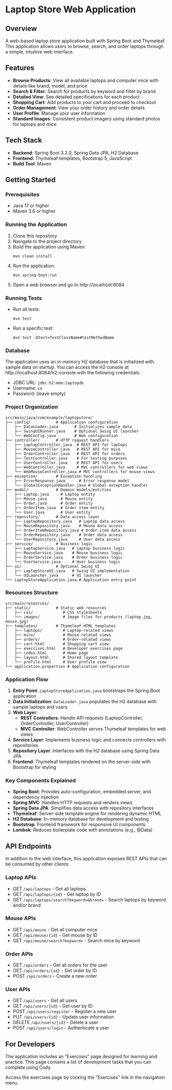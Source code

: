 # Laptop Store Web Application

## Overview
A web-based laptop store application built with Spring Boot and Thymeleaf. This application allows users to browse, search, and order laptops through a simple, intuitive web interface.

## Features

- **Browse Products**: View all available laptops and computer mice with details like brand, model, and price
- **Search & Filter**: Search for products by keyword and filter by brand
- **Detailed View**: See detailed specifications for each product
- **Shopping Cart**: Add products to your cart and proceed to checkout
- **Order Management**: View your order history and order details
- **User Profile**: Manage your user information
- **Standard Images**: Consistent product imagery using standard photos for laptops and mice

## Tech Stack

- **Backend**: Spring Boot 3.2.0, Spring Data JPA, H2 Database
- **Frontend**: Thymeleaf templates, Bootstrap 5, JavaScript
- **Build Tool**: Maven

## Getting Started

### Prerequisites
- Java 17 or higher
- Maven 3.6 or higher

### Running the Application

1. Clone this repository
2. Navigate to the project directory
3. Build the application using Maven:
   ```
   mvn clean install
   ```
4. Run the application:
   ```
   mvn spring-boot:run
   ```
5. Open a web browser and go to http://localhost:8084

### Running Tests

- Run all tests:
  ```
  mvn test
  ```
- Run a specific test:
  ```
  mvn test -Dtest=TestClassName#testMethodName
  ```

### Database

The application uses an in-memory H2 database that is initialized with sample data on startup. You can access the H2 console at http://localhost:8084/h2-console with the following credentials:

- JDBC URL: `jdbc:h2:mem:laptopdb`
- Username: `sa`
- Password: (leave empty)

### Project Organization

```
src/main/java/com/example/laptopstore/
├── config/           # Application configuration
│   ├── DataLoader.java       # Initializes sample data
│   ├── SwingUIRunner.java    # Optional Swing UI launcher
│   └── WebConfig.java        # Web configuration
├── controller/       # HTTP request handlers
│   ├── LaptopController.java  # REST API for laptops
│   ├── MouseController.java   # REST API for mice
│   ├── OrderController.java   # REST API for orders
│   ├── TestController.java    # For testing purposes
│   ├── UserController.java    # REST API for users
│   ├── WebController.java     # MVC controllers for web views
│   └── WebMouseController.java # MVC controllers for mouse views
├── exception/        # Exception handling
│   ├── ErrorResponse.java      # Error response model
│   └── GlobalExceptionHandler.java # Global exception handler
├── model/            # Domain models/entities
│   ├── Laptop.java     # Laptop entity
│   ├── Mouse.java      # Mouse entity
│   ├── Order.java      # Order entity
│   ├── OrderItem.java  # Order item entity
│   └── User.java       # User entity
├── repository/       # Data access layer
│   ├── LaptopRepository.java   # Laptop data access
│   ├── MouseRepository.java    # Mouse data access
│   ├── OrderItemRepository.java # Order item data access
│   ├── OrderRepository.java    # Order data access
│   └── UserRepository.java     # User data access
├── service/          # Business logic
│   ├── LaptopService.java   # Laptop business logic
│   ├── MouseService.java    # Mouse business logic
│   ├── OrderService.java    # Order business logic
│   └── UserService.java     # User business logic
├── ui/               # Optional Swing UI
│   ├── LaptopStoreUI.java   # Swing UI implementation
│   └── UILauncher.java      # UI launcher
└── LaptopStoreApplication.java # Application entry point
```

### Resources Structure

```
src/main/resources/
├── static/           # Static web resources
│   ├── css/             # CSS stylesheets
│   └── images/          # Image files for products (laptop.jpg, mouse.jpg)
├── templates/        # Thymeleaf HTML templates
│   ├── laptops/         # Laptop-related views
│   ├── mice/            # Mouse-related views
│   ├── orders/          # Order-related views
│   ├── cart.html        # Shopping cart view
│   ├── exercises.html   # Developer exercises page
│   ├── index.html       # Home page
│   ├── layout.html      # Shared layout template
│   └── profile.html     # User profile view
└── application.properties # Application configuration
```

### Application Flow

1. **Entry Point**: `LaptopStoreApplication.java` bootstraps the Spring Boot application
2. **Data Initialization**: `DataLoader.java` populates the H2 database with sample laptops and users
3. **Web Layer**:
   - **REST Controllers**: Handle API requests (LaptopController, OrderController, UserController)
   - **MVC Controller**: WebController serves Thymeleaf templates for web views
4. **Service Layer**: Implements business logic and connects controllers with repositories
5. **Repository Layer**: Interfaces with the H2 database using Spring Data JPA
6. **Frontend**: Thymeleaf templates rendered on the server-side with Bootstrap for styling

### Key Components Explained

- **Spring Boot**: Provides auto-configuration, embedded server, and dependency injection
- **Spring MVC**: Handles HTTP requests and renders views
- **Spring Data JPA**: Simplifies data access with repository interfaces
- **Thymeleaf**: Server-side template engine for rendering dynamic HTML
- **H2 Database**: In-memory database for development and testing
- **Bootstrap**: Frontend framework for responsive UI components
- **Lombok**: Reduces boilerplate code with annotations (e.g., @Data)

## API Endpoints

In addition to the web interface, this application exposes REST APIs that can be consumed by other clients:

### Laptop APIs
- GET `/api/laptops` - Get all laptops
- GET `/api/laptops/{id}` - Get laptop by ID
- GET `/api/laptops/search?keyword=&brand=` - Search laptops by keyword and/or brand

### Mouse APIs
- GET `/api/mouse` - Get all computer mice
- GET `/api/mouse/{id}` - Get mouse by ID
- GET `/api/mouse/search?keyword=` - Search mice by keyword

### Order APIs
- GET `/api/orders` - Get all orders for the user
- GET `/api/orders/{id}` - Get order by ID
- POST `/api/orders` - Create a new order

### User APIs
- GET `/api/users` - Get all users
- GET `/api/users/{id}` - Get user by ID
- POST `/api/users/register` - Register a new user
- PUT `/api/users/{id}` - Update user information
- DELETE `/api/users/{id}` - Delete a user
- POST `/api/users/login` - Authenticate a user

## For Developers

The application includes an "Exercises" page designed for learning and practice. This page contains a list of development tasks that you can complete using Cody.

Access the exercises page by clicking the "Exercises" link in the navigation menu.

